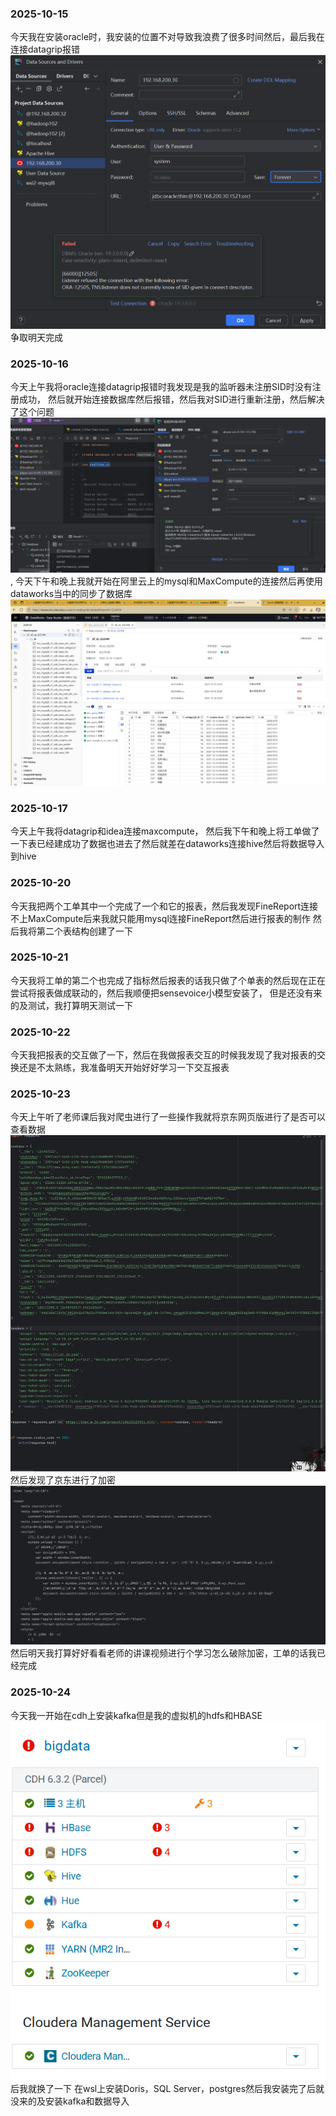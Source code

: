 ### 2025-10-15
今天我在安装oracle时，我安装的位置不对导致我浪费了很多时间然后，最后我在连接datagrip报错![img.png](../ping/img.png)争取明天完成

### 2025-10-16

今天上午我将oracle连接datagrip报错时我发现是我的监听器未注册SID时没有注册成功，
然后就开始连接数据库然后报错，然后我对SID进行重新注册，然后解决了这个问题![img_1.png](..%2Fping%2Fimg_1.png),
今天下午和晚上我就开始在阿里云上的mysql和MaxCompute的连接然后再使用dataworks当中的同步了数据库![img_2.png](..%2Fping%2Fimg_2.png)

### 2025-10-17

今天上午我将datagrip和idea连接maxcompute，
然后我下午和晚上将工单做了一下表已经建成功了数据也进去了然后就差在dataworks连接hive然后将数据导入到hive

### 2025-10-20

今天我把两个工单其中一个完成了一个和它的报表，然后我发现FineReport连接不上MaxCompute后来我就只能用mysql连接FineReport然后进行报表的制作
然后我将第二个表结构创建了一下

### 2025-10-21

今天我将工单的第二个也完成了指标然后报表的话我只做了个单表的然后现在正在尝试将报表做成联动的，然后我顺便把sensevoice小模型安装了，
但是还没有来的及测试，我打算明天测试一下

### 2025-10-22

今天我把报表的交互做了一下，然后在我做报表交互的时候我发现了我对报表的交换还是不太熟练，我准备明天开始好好学习一下交互报表

### 2025-10-23

今天上午听了老师课后我对爬虫进行了一些操作我就将京东网页版进行了是否可以查看数据![img_3.png](..%2Fping%2Fimg_3.png)然后发现了京东进行了加密
![img_4.png](..%2Fping%2Fimg_4.png)然后明天我打算好好看看老师的讲课视频进行个学习怎么破除加密，工单的话我已经完成

### 2025-10-24

今天我一开始在cdh上安装kafka但是我的虚拟机的hdfs和HBASE![img_5.png](..%2Fping%2Fimg_5.png)后我就换了一下
在wsl上安装Doris，SQL Server，postgres然后我安装完了后就没来的及安装kafka和数据导入